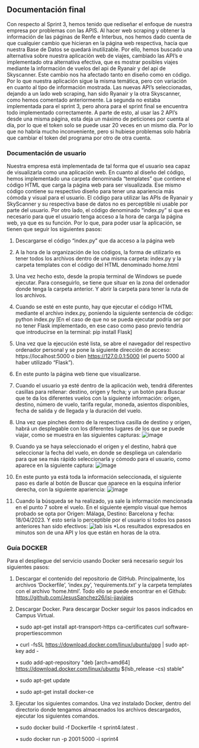 
## Documentación final

Con respecto al Sprint 3, hemos tenido que rediseñar el enfoque de nuestra empresa por problemas con las APIS. Al hacer web scraping y obtener la información de las páginas de Renfe e Interbus, nos hemos dado cuenta de que cualquier cambio que hicieran en la página web respectiva, hacía que nuestra Base de Datos se quedará inutilizable. 
Por ello, hemos buscado una alternativa sobre nuestra aplicación web de viajes, cambiado las API’s e implementado otra alternativa efectiva, que es mostrar posibles viajes mediante la información de vuelos del api de Ryanair y del api de Skyscanner. 
Este cambio nos ha afectado tanto en diseño como en código. Por lo que nuestra aplicación sigue la misma temática, pero con variación en cuanto al tipo de información mostrada. 
Las nuevas API’s seleccionadas, dejando a un lado web scraping, han sido Ryanair y la otra Skyscanner, como hemos comentado anteriormente. La segunda no estaba implementada para el sprint 3, pero ahora para el sprint final se encuentra todo implementado correctamente.
A parte de esto, al usar las 2 API’s desde una misma página, esta deja un máximo de peticiones por cuenta al día, por lo que el token solo se puede usar 20 veces en un mismo día. Por lo que no habría mucho inconveniente, pero si hubiese problemas solo habría que cambiar el token del programa por otro de otra cuenta.


### Documentación de usuario

Nuestra empresa está implementada de tal forma que el usuario sea capaz de visualizarla como una aplicación web. 
En cuanto al diseño del código, hemos implementado una carpeta denominada “templates” que contiene el código HTML que carga la página web para ser visualizada. Ese mismo código contiene su respectivo diseño para tener una apariencia más cómoda y visual para el usuario. 
El código para utilizar las APIs de Ryanair y SkyScanner y su respectiva base de datos no es perceptible ni usable por parte del usuario. 
Por otro lado, el código denominado “index.py” si que es necesario para que el usuario tenga acceso a la hora de carga la página web, ya que es su función. 
Por lo que, para poder usar la aplicación, se tienen que seguir los siguientes pasos: 
1.	Descargarse el código “index.py” que da acceso a la página web
2.	A la hora de la organización de los códigos, la forma de utilizarlo es tener todos los archivos dentro de una misma carpeta: index.py y la carpeta templates con el código del HTML denominado home.html
3.	Una vez hecho esto, desde la propia terminal de Windows se puede ejecutar. Para conseguirlo, se tiene que situar en la zona del ordenador donde tenga la carpeta anterior. Y abrir la carpeta para tener la ruta de los archivos. 
4.	Cuando se esté en este punto, hay que ejecutar el código HTML mediante el archivo index.py, poniendo la siguiente sentencia de código: python index.py
[En el caso de que no se pueda ejecutar podría ser por no tener Flask implementado, en ese caso como paso previo tendría que introducirse en la terminal: pip install Flask]
5.	Una vez que la ejecución esté lista, se abre el navegador del respectivo ordenador personal y se pone la siguiente dirección de acceso: https://localhost:5000 o bien https://127.0.0.1:5000 (el puerto 5000 al haber utilizado “Flask”).
6.	En este punto la página web tiene que visualizarse. 
7.	Cuando el usuario ya esté dentro de la aplicación web, tendrá diferentes casillas para rellenar: destino, origen y fecha; y un botón para Buscar que te da los diferentes vuelos con la siguiente información: origen, destino, número de vuelo, tarifa regular, moneda, asientos disponibles, fecha de salida y de llegada y la duración del vuelo. 
8.	Una vez que pinches dentro de la respectiva casilla de destino y origen, habrá un desplegable con los diferentes lugares de los que se puede viajar, como se muestra en las siguientes capturas: 
 ![image](https://user-images.githubusercontent.com/91559952/231840861-92bde736-d637-4eec-bd82-8313026800e5.png)

9.	Cuando ya se haya seleccionado el origen y el destino, habrá que seleccionar la fecha del vuelo, en donde se despliega un calendario para que sea más rápido seleccionarla y cómodo para el usuario, como aparece en la siguiente captura: 
 ![image](https://user-images.githubusercontent.com/91559952/231840915-15920a81-6e20-4547-9f98-00b503c4a866.png)

10.	En este punto ya está toda la información seleccionada, el siguiente paso es darle al botón de Buscar que aparece en la esquina inferior derecha, con la siguiente apariencia: 
 ![image](https://user-images.githubusercontent.com/91559952/231840952-08e19602-9201-413b-819c-3fb321e34739.png)

11.	Cuando la búsqueda se ha realizado, ya sale la información mencionada en el punto 7 sobre el vuelo. En el siguiente ejemplo visual que hemos probado se opta por Origen: Málaga, Destino: Barcelona y fecha: 18/04/2023. Y esto sería lo perceptible por el usuario si todos los pasos anteriores han sido efectivos: 
![lab isis](https://user-images.githubusercontent.com/91559952/234650490-03d7c163-61c2-4b1c-8977-2342056dba78.jpg)
*Los resultados expresados en minutos son de una API y los que están en horas de la otra. 

### Guía DOCKER
Para el despliegue del servicio usando Docker será necesario seguir los siguientes pasos:
1.	 Descargar el contenido del repositorio de GitHub. Principalmente, los archivos ‘Dockerfile’, ‘index.py’, ‘requirements.txt’ y la carpeta templates con el archivo ‘home.html’. Todo ello se puede encontrar en el Github: https://github.com/JesusSanchez26/isi-jjaviajes 
2.	Descargar Docker. Para descargar Docker seguir los pasos indicados en Campus Virtual. 

    • sudo apt-get install apt-transport-https ca-certificates curl software-propertiescommon 

    • curl -fsSL https://download.docker.com/linux/ubuntu/gpg | sudo apt-key add -

    • sudo add-apt-repository "deb [arch=amd64] 
    https://download.docker.com/linux/ubuntu $(lsb_release -cs) stable" 

    • sudo apt-get update 

    • sudo apt-get install docker-ce

3.	Ejecutar los siguientes comandos. Una vez instalado Docker, dentro del directorio donde tengamos almacenados los archivos descargados, ejecutar los siguientes comandos. 

    • sudo docker build -f Dockerfile -t sprint4:latest . 
    
    • sudo docker run -p 2001:5000 -i sprint4
